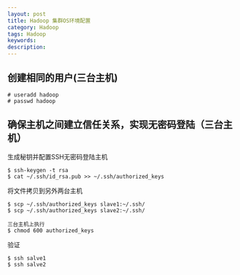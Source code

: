 ```yaml
---
layout: post
title: Hadoop 集群OS环境配置
category: Hadoop
tags: Hadoop
keywords: 
description: 
---
```



## 创建相同的用户(三台主机)
	
	# useradd hadoop
	# passwd hadoop

## 确保主机之间建立信任关系，实现无密码登陆（三台主机）

生成秘钥并配置SSH无密码登陆主机
	
	$ ssh-keygen -t rsa
	$ cat ~/.ssh/id_rsa.pub >> ~/.ssh/authorized_keys

将文件拷贝到另外两台主机

	$ scp ~/.ssh/authorized_keys slave1:~/.ssh/
	$ scp ~/.ssh/authorized_keys slave2:~/.ssh/

	三台主机上执行
	$ chmod 600 authorized_keys

验证
	
	$ ssh salve1
	$ ssh salve2
